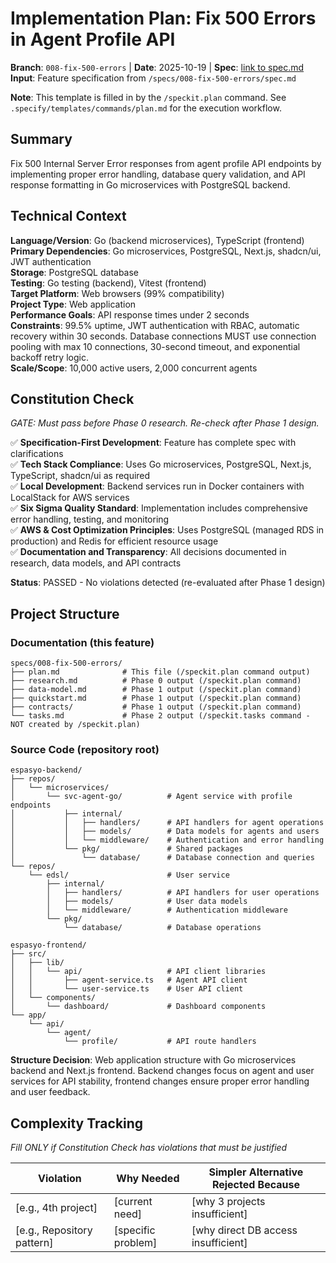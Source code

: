 # Implementation Plan: Fix 500 Errors in Agent Profile API

**Branch**: `008-fix-500-errors` | **Date**: 2025-10-19 | **Spec**: [link to spec.md](../spec.md)
**Input**: Feature specification from `/specs/008-fix-500-errors/spec.md`

**Note**: This template is filled in by the `/speckit.plan` command. See `.specify/templates/commands/plan.md` for the execution workflow.

## Summary

Fix 500 Internal Server Error responses from agent profile API endpoints by implementing proper error handling, database query validation, and API response formatting in Go microservices with PostgreSQL backend.

## Technical Context

**Language/Version**: Go (backend microservices), TypeScript (frontend)  
**Primary Dependencies**: Go microservices, PostgreSQL, Next.js, shadcn/ui, JWT authentication  
**Storage**: PostgreSQL database  
**Testing**: Go testing (backend), Vitest (frontend)  
**Target Platform**: Web browsers (99% compatibility)  
**Project Type**: Web application  
**Performance Goals**: API response times under 2 seconds  
**Constraints**: 99.5% uptime, JWT authentication with RBAC, automatic recovery within 30 seconds. Database connections MUST use connection pooling with max 10 connections, 30-second timeout, and exponential backoff retry logic.  
**Scale/Scope**: 10,000 active users, 2,000 concurrent agents

## Constitution Check

*GATE: Must pass before Phase 0 research. Re-check after Phase 1 design.*

✅ **Specification-First Development**: Feature has complete spec with clarifications  
✅ **Tech Stack Compliance**: Uses Go microservices, PostgreSQL, Next.js, TypeScript, shadcn/ui as required  
✅ **Local Development**: Backend services run in Docker containers with LocalStack for AWS services  
✅ **Six Sigma Quality Standard**: Implementation includes comprehensive error handling, testing, and monitoring  
✅ **AWS & Cost Optimization Principles**: Uses PostgreSQL (managed RDS in production) and Redis for efficient resource usage  
✅ **Documentation and Transparency**: All decisions documented in research, data models, and API contracts  

**Status**: PASSED - No violations detected (re-evaluated after Phase 1 design)

## Project Structure

### Documentation (this feature)

```
specs/008-fix-500-errors/
├── plan.md              # This file (/speckit.plan command output)
├── research.md          # Phase 0 output (/speckit.plan command)
├── data-model.md        # Phase 1 output (/speckit.plan command)
├── quickstart.md        # Phase 1 output (/speckit.plan command)
├── contracts/           # Phase 1 output (/speckit.plan command)
└── tasks.md             # Phase 2 output (/speckit.tasks command - NOT created by /speckit.plan)
```

### Source Code (repository root)

```
espasyo-backend/
├── repos/
│   └── microservices/
│       └── svc-agent-go/          # Agent service with profile endpoints
│           ├── internal/
│           │   ├── handlers/      # API handlers for agent operations
│           │   ├── models/        # Data models for agents and users
│           │   └── middleware/    # Authentication and error handling
│           └── pkg/               # Shared packages
│               └── database/      # Database connection and queries
└── repos/
    └── edsl/                      # User service
        ├── internal/
        │   ├── handlers/          # API handlers for user operations
        │   ├── models/            # User data models
        │   └── middleware/        # Authentication middleware
        └── pkg/
            └── database/          # Database operations

espasyo-frontend/
├── src/
│   ├── lib/
│   │   └── api/                   # API client libraries
│   │       ├── agent-service.ts   # Agent API client
│   │       └── user-service.ts    # User API client
│   └── components/
│       └── dashboard/             # Dashboard components
└── app/
    └── api/
        └── agent/
            └── profile/           # API route handlers
```

**Structure Decision**: Web application structure with Go microservices backend and Next.js frontend. Backend changes focus on agent and user services for API stability, frontend changes ensure proper error handling and user feedback.

## Complexity Tracking

*Fill ONLY if Constitution Check has violations that must be justified*

| Violation | Why Needed | Simpler Alternative Rejected Because |
|-----------|------------|-------------------------------------|
| [e.g., 4th project] | [current need] | [why 3 projects insufficient] |
| [e.g., Repository pattern] | [specific problem] | [why direct DB access insufficient] |
